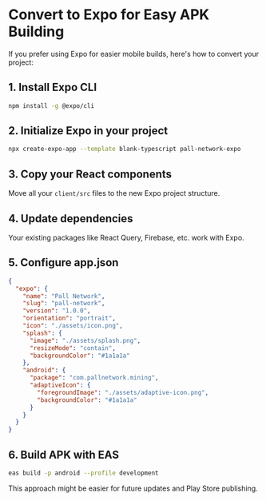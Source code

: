 # Convert to Expo for Easy APK Building

If you prefer using Expo for easier mobile builds, here's how to convert your project:

## 1. Install Expo CLI
```bash
npm install -g @expo/cli
```

## 2. Initialize Expo in your project
```bash
npx create-expo-app --template blank-typescript pall-network-expo
```

## 3. Copy your React components
Move all your `client/src` files to the new Expo project structure.

## 4. Update dependencies
Your existing packages like React Query, Firebase, etc. work with Expo.

## 5. Configure app.json
```json
{
  "expo": {
    "name": "Pall Network",
    "slug": "pall-network",
    "version": "1.0.0",
    "orientation": "portrait",
    "icon": "./assets/icon.png",
    "splash": {
      "image": "./assets/splash.png",
      "resizeMode": "contain",
      "backgroundColor": "#1a1a1a"
    },
    "android": {
      "package": "com.pallnetwork.mining",
      "adaptiveIcon": {
        "foregroundImage": "./assets/adaptive-icon.png",
        "backgroundColor": "#1a1a1a"
      }
    }
  }
}
```

## 6. Build APK with EAS
```bash
eas build -p android --profile development
```

This approach might be easier for future updates and Play Store publishing.